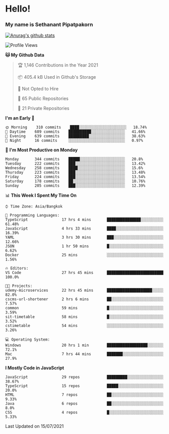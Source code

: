 # Hello!
### My name is Sethanant Pipatpakorn

[![Anurag's github stats](https://github-readme-stats.vercel.app/api?username=thetkpark&count_private=true&show_icons=true&theme=tokyonight)](https://github.com/anuraghazra/github-readme-stats)

<!--START_SECTION:waka-->
![Profile Views](http://img.shields.io/badge/Profile%20Views-50-blue)

**🐱 My Github Data** 

> 🏆 1,146 Contributions in the Year 2021
 > 
> 📦 405.4 kB Used in Github's Storage 
 > 
> 🚫 Not Opted to Hire
 > 
> 📜 65 Public Repositories 
 > 
> 🔑 21 Private Repositories  
 > 
**I'm an Early 🐤** 

```text
🌞 Morning    310 commits    ████░░░░░░░░░░░░░░░░░░░░░   18.74% 
🌆 Daytime    689 commits    ██████████░░░░░░░░░░░░░░░   41.66% 
🌃 Evening    639 commits    █████████░░░░░░░░░░░░░░░░   38.63% 
🌙 Night      16 commits     ░░░░░░░░░░░░░░░░░░░░░░░░░   0.97%

```
📅 **I'm Most Productive on Monday** 

```text
Monday       344 commits    █████░░░░░░░░░░░░░░░░░░░░   20.8% 
Tuesday      222 commits    ███░░░░░░░░░░░░░░░░░░░░░░   13.42% 
Wednesday    258 commits    ████░░░░░░░░░░░░░░░░░░░░░   15.6% 
Thursday     223 commits    ███░░░░░░░░░░░░░░░░░░░░░░   13.48% 
Friday       224 commits    ███░░░░░░░░░░░░░░░░░░░░░░   13.54% 
Saturday     178 commits    ██░░░░░░░░░░░░░░░░░░░░░░░   10.76% 
Sunday       205 commits    ███░░░░░░░░░░░░░░░░░░░░░░   12.39%

```


📊 **This Week I Spent My Time On** 

```text
⌚︎ Time Zone: Asia/Bangkok

💬 Programming Languages: 
TypeScript               17 hrs 4 mins       ███████████████░░░░░░░░░░   61.48% 
JavaScript               4 hrs 33 mins       ████░░░░░░░░░░░░░░░░░░░░░   16.39% 
YAML                     3 hrs 30 mins       ███░░░░░░░░░░░░░░░░░░░░░░   12.66% 
JSON                     1 hr 50 mins        █░░░░░░░░░░░░░░░░░░░░░░░░   6.62% 
Docker                   25 mins             ░░░░░░░░░░░░░░░░░░░░░░░░░   1.56%

🔥 Editors: 
VS Code                  27 hrs 45 mins      █████████████████████████   100.0%

🐱‍💻 Projects: 
udemy-microservices      22 hrs 45 mins      ████████████████████░░░░░   82.0% 
cscms-url-shortener      2 hrs 6 mins        ██░░░░░░░░░░░░░░░░░░░░░░░   7.57% 
common                   59 mins             █░░░░░░░░░░░░░░░░░░░░░░░░   3.59% 
sit-timetable            58 mins             █░░░░░░░░░░░░░░░░░░░░░░░░   3.52% 
cstimetable              54 mins             ░░░░░░░░░░░░░░░░░░░░░░░░░   3.26%

💻 Operating System: 
Windows                  20 hrs 1 min        ██████████████████░░░░░░░   72.1% 
Mac                      7 hrs 44 mins       ███████░░░░░░░░░░░░░░░░░░   27.9%

```

**I Mostly Code in JavaScript** 

```text
JavaScript               29 repos            █████████░░░░░░░░░░░░░░░░   38.67% 
TypeScript               15 repos            █████░░░░░░░░░░░░░░░░░░░░   20.0% 
HTML                     7 repos             ██░░░░░░░░░░░░░░░░░░░░░░░   9.33% 
Java                     6 repos             ██░░░░░░░░░░░░░░░░░░░░░░░   8.0% 
CSS                      4 repos             █░░░░░░░░░░░░░░░░░░░░░░░░   5.33%

```



 Last Updated on 15/07/2021
<!--END_SECTION:waka-->
